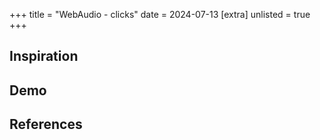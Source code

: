 +++
title = "WebAudio - clicks"
date = 2024-07-13
[extra]
unlisted = true
+++

## Inspiration

## Demo

<section id="demo-content" class="has-webgpu">
  <section class="controls">
  </section>
  <section class="center-align">
    <audio></audio>
    <canvas width="1024" height="256"></canvas>
  </section>
  <script src="demo.js" type="module"></script>
</section>

## References
